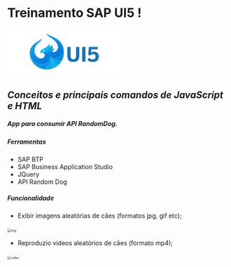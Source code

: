 # Treinamento SAP UI5 !

<img src="https://raw.githubusercontent.com/SAP/ui5-tooling/main/docs/images/UI5_logo_wide.png" alt="SAPUI5" style="zoom: 25%;" />

## _Conceitos e principais comandos de JavaScript e HTML_

##### App para  consumir API RandomDog.



##### Ferramentas 

- SAP BTP
- SAP Business Application Studio
- JQuery
- API Random Dog



##### Funcionalidade

- Exibir imagens aleatórias de cães (formatos jpg, gif etc);

<img src="https://user-images.githubusercontent.com/35903451/209011845-c3123beb-f7c9-4501-9d79-f53b6d0a2dd3.png" alt="img" style="zoom:50%;" />

- Reproduzio videos aleatórios de cães (formato mp4);

<img src="https://user-images.githubusercontent.com/35903451/209011945-e272c68d-6dad-40cd-bf94-9996c64a9a5a.png" alt="video" style="zoom:50%;" />









